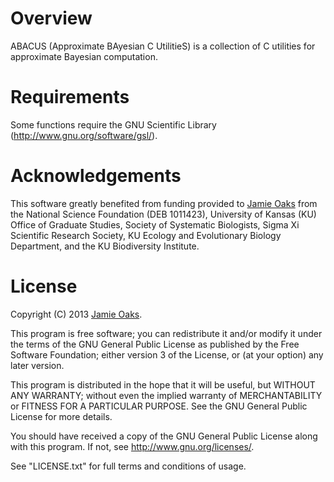 Overview
========

ABACUS (Approximate BAyesian C UtilitieS) is a collection of C utilities for
approximate Bayesian computation.

Requirements
============

Some functions require the GNU Scientific Library
(http://www.gnu.org/software/gsl/).

Acknowledgements
================

This software greatly benefited from funding provided to [Jamie
Oaks](http://www.phyletica.com) from the National Science Foundation (DEB
1011423), University of Kansas (KU) Office of Graduate Studies, Society of
Systematic Biologists, Sigma Xi Scientific Research Society, KU Ecology and
Evolutionary Biology Department, and the KU Biodiversity Institute.

License
=======

Copyright (C) 2013 [Jamie Oaks](http://www.phyletica.com).

This program is free software; you can redistribute it and/or modify
it under the terms of the GNU General Public License as published by
the Free Software Foundation; either version 3 of the License, or
(at your option) any later version.

This program is distributed in the hope that it will be useful,
but WITHOUT ANY WARRANTY; without even the implied warranty of
MERCHANTABILITY or FITNESS FOR A PARTICULAR PURPOSE.  See the
GNU General Public License for more details.

You should have received a copy of the GNU General Public License along
with this program. If not, see <http://www.gnu.org/licenses/>.

See "LICENSE.txt" for full terms and conditions of usage.

